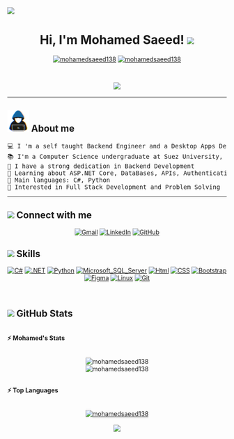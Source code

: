<img src="https://user-images.githubusercontent.com/73097560/115834477-dbab4500-a447-11eb-908a-139a6edaec5c.gif">
<h1 align="center">
Hi, I'm Mohamed Saeed!
 <a href="https://github.com/mohamedsaeed138" target="_self">
  <img src="https://media.giphy.com/media/hvRJCLFzcasrR4ia7z/giphy.gif" width="30">
 </a>
</h1>
<p align="center">
 <a href="https://github.com/mohamedsaeed138">
  <img src="https://komarev.com/ghpvc/?username=mohamedsaeed138&label=Profile%20views&color=0e75b6&style=flat" alt="mohamedsaeed138" /></a>
 <a href="https://github.com/mohamedsaeed138">
  <img src="https://img.shields.io/github/followers/mohamedsaeed138?label=Followers" alt="mohamedsaeed138" /></a>
</p>
<br/>
<p align="center">
 <a href="https://github.com/mohamedsaeed138">
  <img src="https://readme-typing-svg.herokuapp.com?lines=Computer+Science+Student;Backend+Engineer;Always+learning+new+things&center=true&width=380&height=45"></a>
</p>

<hr>

## <picture><img src = "https://github.com/mohamedsaeed138/mohamedsaeed138/raw/main/about_me.gif" width = 50px></picture> **About me**

<pre>
💻 I 'm a self taught Backend Engineer and a Desktop Apps Developer
📚 I'm a Computer Science undergraduate at Suez University, Egypt
📝 I have a strong dedication in Backend Development
🌱 Learning about ASP.NET Core, DataBases, APIs, Authentication and Security
🌟 Main languages: C#, Python
🚩 Interested in Full Stack Development and Problem Solving
<!--🤔 I'm currently open for: <b>An Intern</b>, this is <a href="" target="_blank">MY RESUME.</a>--></pre>
<hr>

## <img src="https://media1.giphy.com/media/v1.Y2lkPTc5MGI3NjExaHZmMGhsY3VqM3YwdXU5b2R4eG9menFlZnpseDJmenV0bWo3YnN3MyZlcD12MV9pbnRlcm5hbF9naWZfYnlfaWQmY3Q9cw/23D8NR89IoZUC9jgsO/giphy.gif" width ="30"> <b>Connect with me</b>

<p align="center">
 <a href="mailto:mohamed.saeed.goda.13@gmail.com"><img img src="https://img.shields.io/badge/gmail-%23EA4335.svg?style=plastic&logo=gmail&logoColor=white" alt="Gmail"/></a>
 <a href="https://www.linkedin.com/in/mohamed-saeed-goda/"><img src="https://img.shields.io/badge/linkedin-%230A66C2.svg?style=plastic&logo=linkedin&logoColor=white" alt="LinkedIn"/></a>
 <a href="https://github.com/mohamedsaeed138"><img src="https://img.shields.io/badge/github-%23181717.svg?style=plastic&logo=github&color=634bff&logoColor=white" alt="GitHub"/></a>
    <!-- <a href="https://x.com/myusername"><img src="https://img.shields.io/badge/X-%23000000.svg?logo=X&logoColor=white" alt="X"/></a> -->
</p>

## <img src="https://media2.giphy.com/media/QssGEmpkyEOhBCb7e1/giphy.gif?cid=ecf05e47a0n3gi1bfqntqmob8g9aid1oyj2wr3ds3mg700bl&rid=giphy.gif" width ="25"> <b>Skills</b>

<p align="center">
    <a href="https://github.com/mohamedsaeed138"><img alt="C#" src="https://img.shields.io/badge/CSharp%20-%23F7DF1E.svg?logo=Csharp&logoColor=white&color=6a3ca5"></a>
    <a href="https://github.com/mohamedsaeed138"><img alt=".NET" src="https://img.shields.io/badge/.NET-512BD4?style=flat&logo=.net&logoColor=white"></a>
    <a href="https://github.com/mohamedsaeed138"><img alt="Python" src="https://img.shields.io/badge/Python-3670A0?logo=python&logoColor=ffdd54&color=376e9e"></a>
    <a href="https://github.com/mohamedsaeed138"><img alt="Microsoft_SQL_Server" src="https://img.shields.io/badge/Microsoft_SQL_Server%20-%23150458.svg?logo=microsoft-sql-server&color=c63331&logoColor=white"></a>
    <a href="https://github.com/mohamedsaeed138"><img alt="Html" src="https://img.shields.io/badge/HTML5-E34F26?style=flat&logo=html5&logoColor=white"></a>
    <a href="https://github.com/mohamedsaeed138"><img alt="CSS" src="https://img.shields.io/badge/CSS3-1572B6?style=flat&logo=css3&logoColor=white"></a>
    <a href="https://github.com/mohamedsaeed138"><img alt="Bootstrap" src="https://img.shields.io/badge/Bootstrap%20-%23150458.svg?logo=Bootstrap&logoColor=white"></a>
    <a href="https://github.com/mohamedsaeed138"><img alt="Figma" src="https://img.shields.io/badge/Figma%20-%23F7DF1E.svg?logo=figma&logoColor=white&color=2862e9"></a>
     <a href="https://github.com/mohamedsaeed138"><img alt="Linux" src="https://img.shields.io/badge/Linux-FCC624?style=flat&logo=linux&logoColor=black"></a>
    <a href="https://github.com/mohamedsaeed138"><img alt="Git" src="https://img.shields.io/badge/Git%20-%23F05033.svg?logo=git&logoColor=white"></a>
</p>
</br>

## <img src="https://media.giphy.com/media/iY8CRBdQXODJSCERIr/giphy.gif" width="35"> GitHub Stats

<br/>
<summary><b>⚡ Mohamed's Stats</b></summary>
<br/>
<p align="center">
 <img src="https://github-readme-stats.vercel.app/api?username=mohamedsaeed138&theme=algolia&show_icons=true" alt="mohamedsaeed138">
 <br/>
 <img  src="https://streak-stats.demolab.com/?user=mohamedsaeed138&theme=algolia" alt="mohamedsaeed138"></a>
</p>
<br/>

<summary><b>⚡ Top Languages</b></summary>
<br/>

<p align="center">
 <a href="https://github.com/mohamedsaeed138">
 <img src="https://github-readme-stats.vercel.app/api/top-langs/?username=mohamedsaeed138&theme=algolia&langs_count=8&layout=compact" alt="mohamedsaeed138">
 </a>

<br/>
<br/>
<img src="https://user-images.githubusercontent.com/73097560/115834477-dbab4500-a447-11eb-908a-139a6edaec5c.gif">
